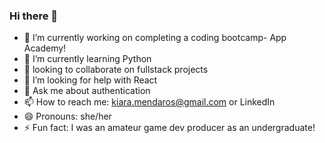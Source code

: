 ### Hi there 👋

- 🔭 I’m currently working on completing a coding bootcamp- App Academy!
- 🌱 I’m currently learning Python
- 👯 looking to collaborate on fullstack projects
- 🤔 I’m looking for help with React
- 💬 Ask me about authentication
- 📫 How to reach me: kiara.mendaros@gmail.com or LinkedIn
- 😄 Pronouns: she/her
- ⚡ Fun fact: I was an amateur game dev producer as an undergraduate!
<!--
**Keipara/Keipara** is a ✨ _special_ ✨ repository because its `README.md` (this file) appears on your GitHub profile.

Here are some ideas to get you started:

- 🔭 I’m currently working on ...
- 🌱 I’m currently learning ...
- 👯 I’m looking to collaborate on ...
- 🤔 I’m looking for help with ...
- 💬 Ask me about ...
- 📫 How to reach me: ...
- 😄 Pronouns: ...
- ⚡ Fun fact: ...
-->
